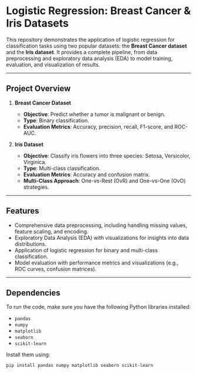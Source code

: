 # Logistic Regression: Breast Cancer & Iris Datasets

This repository demonstrates the application of logistic regression for classification tasks using two popular datasets: the **Breast Cancer dataset** and the **Iris dataset**. It provides a complete pipeline, from data preprocessing and exploratory data analysis (EDA) to model training, evaluation, and visualization of results.

---

## **Project Overview**

1. **Breast Cancer Dataset**  
   - **Objective**: Predict whether a tumor is malignant or benign.  
   - **Type**: Binary classification.  
   - **Evaluation Metrics**: Accuracy, precision, recall, F1-score, and ROC-AUC.

2. **Iris Dataset**  
   - **Objective**: Classify iris flowers into three species: Setosa, Versicolor, Virginica.  
   - **Type**: Multi-class classification.  
   - **Evaluation Metrics**: Accuracy and confusion matrix.  
   - **Multi-Class Approach**: One-vs-Rest (OvR) and One-vs-One (OvO) strategies.

---

## **Features**

- Comprehensive data preprocessing, including handling missing values, feature scaling, and encoding.
- Exploratory Data Analysis (EDA) with visualizations for insights into data distributions.
- Application of logistic regression for binary and multi-class classification.
- Model evaluation with performance metrics and visualizations (e.g., ROC curves, confusion matrices).

---

## **Dependencies**

To run the code, make sure you have the following Python libraries installed:

- `pandas`
- `numpy`
- `matplotlib`
- `seaborn`
- `scikit-learn`

Install them using:

```bash
pip install pandas numpy matplotlib seaborn scikit-learn
 

